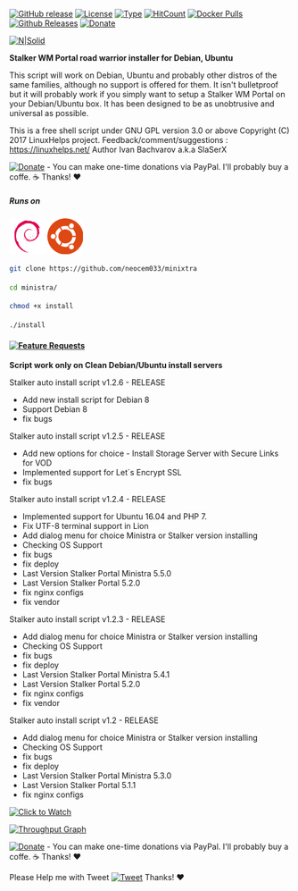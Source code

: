 [![GitHub release](https://img.shields.io/github/release/qubyte/rubidium.svg)](https://github.com/slaserx/stalker)
[![License](https://img.shields.io/badge/license-GPL--3.0-red.svg)](https://opensource.org/licenses/GPL-3.0)
[![Type](https://img.shields.io/badge/type-%2Fbin%2Fsh-red.svg)](https://en.wikipedia.org/?title=Bourne_shell)
[![HitCount](http://hits.dwyl.io/slaserx/stalker.svg)](http://hits.dwyl.io/slaserx/stalker)
[![Docker Pulls](https://img.shields.io/docker/pulls/slaserx/stalker-portal.svg)](https://hub.docker.com/r/slaserx/stalker-portal/)
[![Github Releases](https://img.shields.io/github/downloads/atom/atom/latest/total.svg)](http://github.com/SlaSerX/stalker)
[![Donate](https://img.shields.io/badge/Donate-PayPal-blue.svg)](https://www.paypal.com/cgi-bin/webscr?cmd=_donations&business=ivan@itbox.bg&item_name=LinuxHelps%20Support&currency_code=EUR)

[![N|Solid](http://i68.tinypic.com/a1ohky.png)](https://linuxhelps.net)

<b>Stalker WM Portal road warrior installer for Debian, Ubuntu</b>

This script will work on Debian, Ubuntu and probably other distros
of the same families, although no support is offered for them. It isn't
bulletproof but it will probably work if you simply want to setup a Stalker WM Portal on
your Debian/Ubuntu box. It has been designed to be as unobtrusive and
universal as possible.

This is a free shell script under GNU GPL version 3.0 or above
Copyright (C) 2017 LinuxHelps project.
Feedback/comment/suggestions : https://linuxhelps.net/
Author Ivan Bachvarov a.k.a SlaSerX

[![Donate](https://img.shields.io/badge/Donate-PayPal-blue.svg)](https://www.paypal.com/cgi-bin/webscr?cmd=_donations&business=ivan@itbox.bg&item_name=LinuxHelps%20Support&currency_code=EUR) - You can make one-time donations via PayPal. I'll probably buy a coffe. :coffee:
Thanks! :heart:

##### Runs on
[![Debian](https://raw.githubusercontent.com/slaserx/icons/master/64x64/debian.png)](https://www.debian.org)
[![Ubuntu](https://raw.githubusercontent.com/slaserx/icons/master/64x64/ubuntu.png)](https://www.ubuntu.com)


```sh
git clone https://github.com/neocem033/minixtra

cd ministra/

chmod +x install

./install
```

#### [![Feature Requests](https://cloud.githubusercontent.com/assets/390379/10127973/045b3a96-6560-11e5-9b20-31a2032956b2.png)](http://feathub.com/SlaSerX/stalker)

<b>Script work only on Clean Debian/Ubuntu install servers</b>

Stalker auto install script v1.2.6 - RELEASE
  * Add new install script for Debian 8
  * Support Debian 8
  * fix bugs

Stalker auto install script v1.2.5 - RELEASE
  * Add new options for choice - Install Storage Server with Secure Links for VOD
  * Implemented support for Let`s Encrypt SSL
  * fix bugs


Stalker auto install script v1.2.4 - RELEASE

  * Implemented support for Ubuntu 16.04 and PHP 7.
  * Fix UTF-8 terminal support in Lion
  * Add dialog menu for choice Ministra or Stalker version installing
  * Checking OS Support
  * fix bugs
  * fix deploy
  * Last Version Stalker Portal Ministra 5.5.0
  * Last Version Stalker Portal 5.2.0
  * fix nginx configs
  * fix vendor

Stalker auto install script v1.2.3 - RELEASE

  * Add dialog menu for choice Ministra or Stalker version installing
  * Checking OS Support
  * fix bugs
  * fix deploy
  * Last Version Stalker Portal Ministra 5.4.1
  * Last Version Stalker Portal 5.2.0
  * fix nginx configs
  * fix vendor 


Stalker auto install script v1.2 - RELEASE
  
  * Add dialog menu for choice Ministra or Stalker version installing
  * Checking OS Support
  * fix bugs
  * fix deploy
  * Last Version Stalker Portal Ministra 5.3.0
  * Last Version Stalker Portal 5.1.1
  * fix nginx configs
  

[![Click to Watch](https://img.youtube.com/vi/Ibybv_k5WGs/0.jpg)](https://www.youtube.com/watch?v=Ibybv_k5WGs "Click to Watch")


[![Throughput Graph](https://graphs.waffle.io/SlaSerX/stalker/throughput.svg)](https://waffle.io/SlaSerX/stalker/metrics/throughput)


[![Donate](https://img.shields.io/badge/Donate-PayPal-blue.svg)](https://www.paypal.com/cgi-bin/webscr?cmd=_donations&business=ivan@itbox.bg&item_name=LinuxHelps%20Support&currency_code=EUR) - You can make one-time donations via PayPal. I'll probably buy a coffe. :coffee:
Thanks! :heart:

Please Help me with Tweet [![Tweet](https://img.shields.io/twitter/url/http/shields.io.svg?style=social)](https://twitter.com/intent/tweet?text=Stalker%20WM%20Portal%20road%20warrior%20installer%20for%20Debian,%20Ubuntu&url=https://github.com/SlaSerX/stalker&via=Stalker&hashtags=iptv,linux,ubuntu,debian,infomir,stalker,ministra,kodi,libreelec,openelec) Thanks! :heart:
